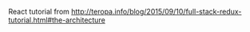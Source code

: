 React tutorial from http://teropa.info/blog/2015/09/10/full-stack-redux-tutorial.html#the-architecture
